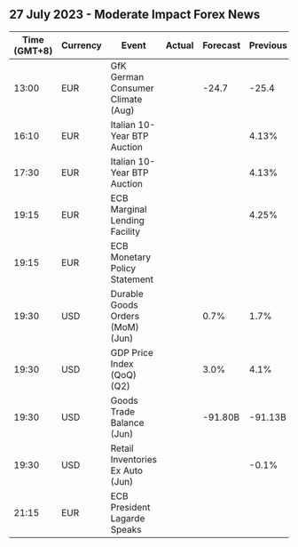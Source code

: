 ## 27 July 2023 - Moderate Impact Forex News

| Time (GMT+8) | Currency | Event | Actual | Forecast | Previous |
|------|----------|-------|--------|----------|----------|
| 13:00 | EUR | GfK German Consumer Climate (Aug) |  | -24.7 | -25.4 |
| 16:10 | EUR | Italian 10-Year BTP Auction |  |  | 4.13% |
| 17:30 | EUR | Italian 10-Year BTP Auction |  |  | 4.13% |
| 19:15 | EUR | ECB Marginal Lending Facility |  |  | 4.25% |
| 19:15 | EUR | ECB Monetary Policy Statement |  |  |  |
| 19:30 | USD | Durable Goods Orders (MoM) (Jun) |  | 0.7% | 1.7% |
| 19:30 | USD | GDP Price Index (QoQ) (Q2) |  | 3.0% | 4.1% |
| 19:30 | USD | Goods Trade Balance (Jun) |  | -91.80B | -91.13B |
| 19:30 | USD | Retail Inventories Ex Auto (Jun) |  |  | -0.1% |
| 21:15 | EUR | ECB President Lagarde Speaks |  |  |  |

